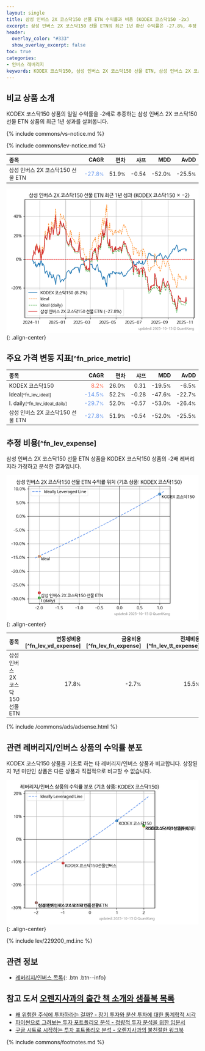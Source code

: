 ```yaml
---
layout: single
title: 삼성 인버스 2X 코스닥150 선물 ETN 수익률과 비용 (KODEX 코스닥150 -2x)
excerpt: 삼성 인버스 2X 코스닥150 선물 ETN의 최근 1년 환산 수익률은 -27.8%, 추정 비용은 15.5%입니다.
header:
  overlay_color: "#333"
  show_overlay_excerpt: false
toc: true
categories:
- 인버스 레버리지
keywords: KODEX 코스닥150, 삼성 인버스 2X 코스닥150 선물 ETN, 삼성 인버스 2X 코스닥150 선물 ETN KODEX 코스닥150 비교, 530107, 229200, 530107 530107 비교
---
```


## 비교 상품 소개


KODEX 코스닥150 상품의 일일 수익률을 -2배로 추종하는 삼성 인버스 2X 코스닥150 선물 ETN 상품의 최근 1년 성과를 살펴봅니다.





{% include commons/vs-notice.md %}

{% include commons/lev-notice.md %}

| **종목** | **CAGR** | **편차** | **샤프** | **MDD** | **AvDD** |
| :------------ | ------: | -----------: | -------: | ------: | -------: |
| 삼성 인버스 2X 코스닥150 선물 ETN | <span style="color: cornflowerblue">-27.8<small>%</small></span> | 51.9<small>%</small> | -0.54 | -52.0<small>%</small> | -25.5<small>%</small> |

<!-- more -->


![삼성 인버스 2X 코스닥150 선물 ETN](/lev/images/530107.png){: .align-center}


## 주요 가격 변동 지표<small>[^fn_price_metric]</small>


| **종목** | **CAGR** | **편차** | **샤프** | **MDD** | **AvDD** |
| :------------ | ------: | -----------: | -------: | ------: | -------: |
| KODEX 코스닥150 | <span style="color: tomato">8.2<small>%</small></span> | 26.0<small>%</small> | 0.31 | -19.5<small>%</small> | -6.5<small>%</small> |
| Ideal<small>[^fn_lev_ideal]</small> | <span style="color: cornflowerblue">-14.5<small>%</small></span> | 52.2<small>%</small> | -0.28 | -47.6<small>%</small> | -22.7<small>%</small> |
| I. daily<small>[^fn_lev_ideal_daily]</small> | <span style="color: cornflowerblue">-29.7<small>%</small></span> | 52.0<small>%</small> | -0.57 | -53.0<small>%</small> | -26.4<small>%</small> |
| 삼성 인버스 2X 코스닥150 선물 ETN | <span style="color: cornflowerblue">-27.8<small>%</small></span> | 51.9<small>%</small> | -0.54 | -52.0<small>%</small> | -25.5<small>%</small> |


## 추정 비용<small>[^fn_lev_expense]</small><a id="expense"></a>

삼성 인버스 2X 코스닥150 선물 ETN 상품을 KODEX 코스닥150 상품의 -2배 레버리지라 가정하고 분석한 결과입니다.

![삼성 인버스 2X 코스닥150 선물 ETN](/lev/images/530107_ideal.png){: .align-center}

| **종목** | **변동성비용**[^fn_lev_vd_expense] | **금융비용**[^fn_lev_fn_expense] | **전체비용**[^fn_lev_tt_expense] |
| :------------ | ------: | -----------: | -------: |
| 삼성 인버스 2X 코스닥150 선물 ETN | 17.8<small>%</small> | -2.7<small>%</small> | 15.5<small>%</small> |

{% include /commons/ads/adsense.html %}



## 관련 레버리지/인버스 상품의 수익률 분포

KODEX 코스닥150 상품을 기초로 하는 타 레버리지/인버스 상품과 비교합니다. 상장된지 1년 미만인 상품은 다른 상품과 직접적으로 비교할 수 없습니다.

![KODEX 코스닥150](/lev/images/229200_ideal.png){: .align-center}

{% include lev/229200_md.inc %}


## 관련 정보

- [레버리지/인버스 목록](/lev/){: .btn .btn--info}


## 참고 도서 [오렌지사과의 출간 책 소개와 샘플북 목록](https://kongdori.tistory.com/691)

- [왜 위험한 주식에 투자하라는 걸까? - 장기 투자와 분산 투자에 대한 통계학적 시각](https://kongdori.tistory.com/421)
- [파이썬으로 그려보는 투자 포트폴리오 분석  - 정량적 투자 분석을 위한 입문서](https://kongdori.tistory.com/643)
- [구글 시트로 시작하는 투자 포트폴리오 분석 - 오렌지사과의 불친절한 워크북](https://kongdori.tistory.com/449)

{% include commons/footnotes.md %}